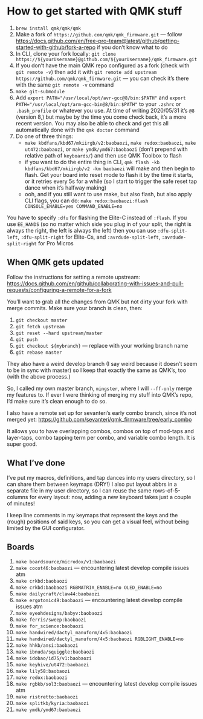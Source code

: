 # How to get started with QMK stuff

 1. `brew install qmk/qmk/qmk`
 1. Make a fork of `https://github.com/qmk/qmk_firmware.git` — follow https://docs.github.com/en/free-pro-team@latest/github/getting-started-with-github/fork-a-repo if you don’t know what to do
 1. In CLI, clone your fork locally: `git clone https://${yourUsername}@github.com/${yourUsername}/qmk_firmware.git`
 1. If you don’t have the main QMK repo configured as a fork (check with `git remote -v`) then add it with `git remote add upstream https://github.com/qmk/qmk_firmware.git` — you can check it’s there with the same `git remote -v` command
 1. `make git-submodule`
 1. Add `export PATH="/usr/local/opt/avr-gcc@8/bin:$PATH"` and `export PATH="/usr/local/opt/arm-gcc-bin@8/bin:$PATH"` to your `.zshrc` or `.bash_profile` or whatever you use. At time of writing 2020/05/31 it’s `@8` (version 8,) but maybe by the time you come check back, it’s a more recent version. You may also be able to check and get this all automatically done with the `qmk doctor` command
 1. Do one of three things:
    - `make kbdfans/kbd67/mkiirgb/v2:baobaozi`, `make redox:baobaozi`, `make ut472:baobaozi`, or `make ymdk/ymd67:baobaozi` (don’t prepend with relative path of `keyboards/`) and then use QMK Toolbox to flash
    - if you want to do the entire thing in CLI, `qmk flash -kb kbdfans/kbd67/mkiirgb/v2 -km baobaozi` will make and then begin to flash. Get your board into reset mode to flash it by the time it starts, or it retries every 5s for a while (so I start to trigger the safe reset tap dance when it’s halfway making)
    - ooh, and if you still want to use make, but also flash, but also apply CLI flags, you can do: `make redox:baobaozi:flash CONSOLE_ENABLE=yes COMMAND_ENABLE=no`

You have to specify `:dfu` for flashing the Elite-C instead of `:flash`. If you use `EE_HANDS` (so no matter which side you plug in of your split, the right is always the right, the left is always the left) then you can use `:dfu-split-left`, `:dfu-split-right` for Elite-Cs, and `:avrdude-split-left`, `:avrdude-split-right` for Pro Micros

## When QMK gets updated

Follow the instructions for setting a remote upstream: https://docs.github.com/en/github/collaborating-with-issues-and-pull-requests/configuring-a-remote-for-a-fork

You’ll want to grab all the changes from QMK but not dirty your fork with merge commits. Make sure your branch is clean, then:

 1. `git checkout master`
 1. `git fetch upstream`
 1. `git reset --hard upstream/master`
 1. `git push`
 1. `git checkout ${mybranch}` — replace with your working branch name
 1. `git rebase master`

They also have a weird develop branch (I say weird because it doesn’t seem to be in sync with master) so I keep that exactly the same as QMK’s, too (with the above process.)

So, I called my own master branch, `mingster`, where I will `--ff-only` merge my features to. If ever I were thinking of merging my stuff into QMK’s repo, I’d make sure it’s clean enough to do so.

I also have a remote set up for sevanteri’s early combo branch, since it’s not merged yet: https://github.com/sevanteri/qmk_firmware/tree/early_combo

It allows you to have overlapping combos, combos on top of mod-taps and layer-taps, combo tapping term per combo, and variable combo length. It is super good.

## What I’ve done

I’ve put my macros, definitions, and tap dances into my users directory, so I can share them between keymaps (DRY!) I also put layout abbrs in a separate file in my user directory, so I can reuse the same rows-of-5-columns for every layout: now, adding a new keyboard takes just a couple of minutes!

I keep line comments in my keymaps that represent the keys and the (rough) positions of said keys, so you can get a visual feel, without being limited by the GUI configurator.

## Boards

1. `make boardsource/microdox/v1:baobaozi`
1. `make cocot46:baobaozi` — encountering latest develop compile issues atm
1. `make crkbd:baobaozi`
1. `make crkbd:baobaozi RGBMATRIX_ENABLE=no OLED_ENABLE=no`
1. `make dailycraft/claw44:baobaozi`
1. `make ergotonic49:baobaozi` — encountering latest develop compile issues atm
1. `make eyeohdesigns/babyv:baobaozi`
1. `make ferris/sweep:baobaozi`
1. `make for_science:baobaozi`
1. `make handwired/dactyl_manuform/4x5:baobaozi`
1. `make handwired/dactyl_manuform/4x5:baobaozi RGBLIGHT_ENABLE=no`
1. `make hhkb/ansi:baobaozi`
1. `make ibnuda/squiggle:baobaozi`
1. `make idobao/id75/v1:baobaozi`
1. `make keyhive/ut472:baobaozi`
1. `make lily58:baobaozi`
1. `make redox:baobaozi`
1. `make rgbkb/sol3:baobaozi` — encountering latest develop compile issues atm
1. `make ristretto:baobaozi`
1. `make splitkb/kyria:baobaozi`
1. `make ymdk/ymd67:baobaozi`
